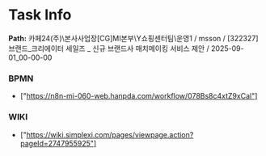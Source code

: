 # Task Info

**Path:** 카페24(주)\본사사업장\[CG]MI본부\Y쇼핑센터팀\운영1 / msson / [322327] 브랜드_크리에이터 세일즈 _ 신규 브랜드사 매치메이킹 서비스 제안 / 2025-09-01_00-00-00

### BPMN
- ["https://n8n-mi-060-web.hanpda.com/workflow/078Bs8c4xtZ9xCal"]

### WIKI
- ["https://wiki.simplexi.com/pages/viewpage.action?pageId=2747955925"]

